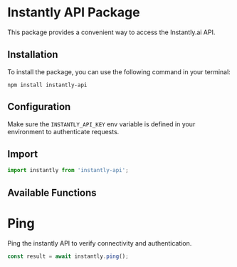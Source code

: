 # Instantly API Package

This package provides a convenient way to access the Instantly.ai API. 

## Installation

To install the package, you can use the following command in your terminal:

```shell
npm install instantly-api
```

## Configuration

Make sure the `INSTANTLY_API_KEY` env variable is defined in your environment to authenticate requests.

## Import

```javascript
import instantly from 'instantly-api';
```

## Available Functions
# Ping
Ping the instantly API to verify connectivity and authentication.

```javascript
const result = await instantly.ping();
```
